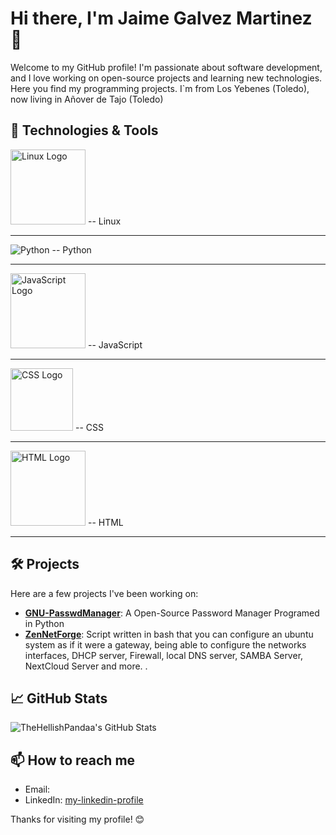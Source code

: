 # Hi there, I'm Jaime Galvez Martinez 👋

Welcome to my GitHub profile! I'm passionate about software development, and I love working on open-source projects and learning new technologies. Here you find my programming projects. I`m from Los Yebenes (Toledo), now living in Añover de Tajo (Toledo) 

## 🔧 Technologies & Tools

<img src="https://upload.wikimedia.org/wikipedia/commons/a/af/Tux.png" alt="Linux Logo" width="120"> -- Linux

  <hr>
  
![Python](https://www.python.org/static/community_logos/python-logo.png) -- Python

<hr>

<img src="https://upload.wikimedia.org/wikipedia/commons/6/6a/JavaScript-logo.png" alt="JavaScript Logo" width="120">  -- JavaScript

<hr>

<img src="https://upload.wikimedia.org/wikipedia/commons/d/d5/CSS3_logo_and_wordmark.svg" alt="CSS Logo" width="100">   -- CSS

<hr>

<img src="https://upload.wikimedia.org/wikipedia/commons/6/61/HTML5_logo_and_wordmark.svg" alt="HTML Logo" width="120"> -- HTML

<hr>

## 🛠️ Projects

Here are a few projects I've been working on:

- [**GNU-PasswdManager**](https://github.com/TheHellishPandaa/GNU-PasswdManager2025): A Open-Source Password Manager Programed in Python 
- [**ZenNetForge**](https://github.com/TheHellishPandaa/ZenNetForge): Script written in bash that you can configure an ubuntu system as if it were a gateway, being able to configure the networks interfaces, DHCP server, Firewall, local DNS server, SAMBA Server, NextCloud Server and more. .

## 📈 GitHub Stats

![TheHellishPandaa's GitHub Stats](https://github-readme-stats.vercel.app/api?username=TheHellishPandaa&show_icons=true&theme=dark)

## 📫 How to reach me

- Email: [](mailto:)
- LinkedIn: [my-linkedin-profile](https://www.linkedin.com/in/jaime-galvez-martinez-75574b33a/)

Thanks for visiting my profile! 😊
